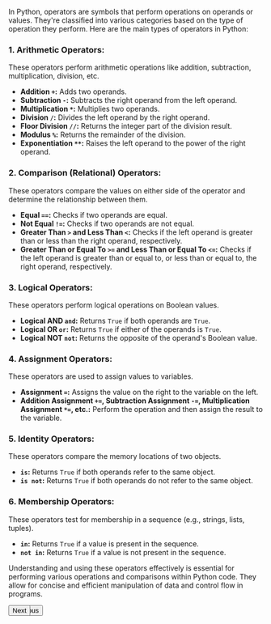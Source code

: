 In Python, operators are symbols that perform operations on operands or values. They're classified into various categories based on the type of operation they perform. Here are the main types of operators in Python:

### 1. Arithmetic Operators:
These operators perform arithmetic operations like addition, subtraction, multiplication, division, etc.

- **Addition `+`:** Adds two operands.
- **Subtraction `-`:** Subtracts the right operand from the left operand.
- **Multiplication `*`:** Multiplies two operands.
- **Division `/`:** Divides the left operand by the right operand.
- **Floor Division `//`:** Returns the integer part of the division result.
- **Modulus `%`:** Returns the remainder of the division.
- **Exponentiation `**`:** Raises the left operand to the power of the right operand.

### 2. Comparison (Relational) Operators:
These operators compare the values on either side of the operator and determine the relationship between them.

- **Equal `==`:** Checks if two operands are equal.
- **Not Equal `!=`:** Checks if two operands are not equal.
- **Greater Than `>` and Less Than `<`:** Checks if the left operand is greater than or less than the right operand, respectively.
- **Greater Than or Equal To `>=` and Less Than or Equal To `<=`:** Checks if the left operand is greater than or equal to, or less than or equal to, the right operand, respectively.

### 3. Logical Operators:
These operators perform logical operations on Boolean values.

- **Logical AND `and`:** Returns `True` if both operands are `True`.
- **Logical OR `or`:** Returns `True` if either of the operands is `True`.
- **Logical NOT `not`:** Returns the opposite of the operand's Boolean value.

### 4. Assignment Operators:
These operators are used to assign values to variables.

- **Assignment `=`:** Assigns the value on the right to the variable on the left.
- **Addition Assignment `+=`, Subtraction Assignment `-=`, Multiplication Assignment `*=`, etc.:** Perform the operation and then assign the result to the variable.

### 5. Identity Operators:
These operators compare the memory locations of two objects.

- **`is`:** Returns `True` if both operands refer to the same object.
- **`is not`:** Returns `True` if both operands do not refer to the same object.

### 6. Membership Operators:
These operators test for membership in a sequence (e.g., strings, lists, tuples).

- **`in`:** Returns `True` if a value is present in the sequence.
- **`not in`:** Returns `True` if a value is not present in the sequence.

Understanding and using these operators effectively is essential for performing various operations and comparisons within Python code. They allow for concise and efficient manipulation of data and control flow in programs.

<div align="left" style="position: absolute;"><a href="variables.md"><button>Previous</button></a></div>
<div align="right" style="position: absolute;"><a href="control_structure.md"><button>Next</button></a></div>

